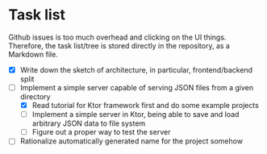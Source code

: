 # Task list

Github issues is too much overhead and clicking on the UI things. Therefore, the task list/tree is stored directly in the repository, as a Markdown file.

* [x] Write down the sketch of architecture, in particular, frontend/backend split
* [ ] Implement a simple server capable of serving JSON files from a given directory
  * [x] Read tutorial for Ktor framework first and do some example projects
  * [ ] Implement a simple server in Ktor, being able to save and load arbitrary JSON data to file system
  * [ ] Figure out a proper way to test the server
* [ ] Rationalize automatically generated name for the project somehow